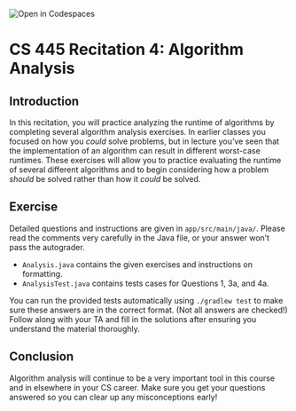 ![Open in Codespaces](https://classroom.github.com/assets/open-in-codespaces-abfff4d4e15f9e1bd8274d9a39a0befe03a0632bb0f153d0ec72ff541cedbe34.svg)
# CS 445 Recitation 4: Algorithm Analysis

## Introduction

In this recitation, you will practice analyzing the runtime of algorithms by
completing several algorithm analysis exercises. In earlier classes you focused
on how you *could* solve problems, but in lecture you’ve seen that the
implementation of an algorithm can result in different worst-case runtimes.
These exercises will allow you to practice evaluating the runtime of several
different algorithms and to begin considering how a problem *should* be solved
rather than how it *could* be solved.

## Exercise

Detailed questions and instructions are given in `app/src/main/java/`. Please
read the comments very carefully in the Java file, or your answer won’t pass the
autograder.

   - `Analysis.java` contains the given exercises and instructions on
     formatting.
   - `AnalysisTest.java` contains tests cases for Questions 1, 3a, and 4a.

You can run the provided tests automatically using `./gradlew test` to make sure
these answers are in the correct format. (Not all answers are checked!) Follow
along with your TA and fill in the solutions after ensuring you understand the
material thoroughly.

## Conclusion

Algorithm analysis will continue to be a very important tool in this course and
in elsewhere in your CS career. Make sure you get your questions answered so you
can clear up any misconceptions early!

